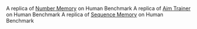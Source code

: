 A replica of [Number Memory](https://humanbenchmark.com/tests/number-memory) on Human Benchmark
A replica of [Aim Trainer](https://humanbenchmark.com/tests/aim) on Human Benchmark
A replica of [Sequence Memory](https://humanbenchmark.com/tests/sequence) on Human Benchmark
